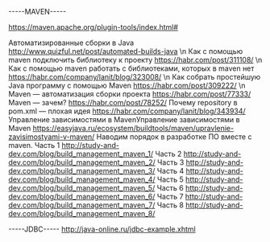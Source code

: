 -----MAVEN-----

https://maven.apache.org/plugin-tools/index.html#

Автоматизированные сборки в Java http://www.quizful.net/post/automated-builds-java \n
Как с помощью maven подключить библиотеку к проекту https://habr.com/post/311108/ \n
Как с помощью maven работать с библиотеками, которых в maven нет https://habr.com/company/lanit/blog/323008/ \n
Как собрать простейшую Java программу с помощью Maven https://habr.com/post/309222/ \n
Maven — автоматизация сборки проекта https://habr.com/post/77333/
Maven — зачем? https://habr.com/post/78252/
Почему repository в pom.xml — плохая идея https://habr.com/company/lanit/blog/343934/
Управление зависимостями в MavenУправление зависимостями в Maven https://easyjava.ru/ecosystem/buildtools/maven/upravlenie-zavisimostyami-v-maven/
Наводим порядок в разработке ПО вместе с maven.
Часть 1 http://study-and-dev.com/blog/build_management_maven_1/
Часть 2 http://study-and-dev.com/blog/build_management_maven_2/
Часть 3 http://study-and-dev.com/blog/build_management_maven_3/
Часть 4 http://study-and-dev.com/blog/build_management_maven_4/
Часть 5 http://study-and-dev.com/blog/build_management_maven_5/
Часть 6 http://study-and-dev.com/blog/build_management_maven_6/
Часть 7 http://study-and-dev.com/blog/build_management_maven_7/
Часть 8 http://study-and-dev.com/blog/build_management_maven_8/


-----JDBC-----
http://java-online.ru/jdbc-example.xhtml
